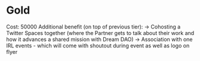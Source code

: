 # Gold

Cost: 50000
Additional benefit (on top of previous tier): → Cohosting a Twitter Spaces together (where the Partner gets to talk about their work and how it advances a shared mission with Dream DAO)
→ Association with one IRL events - which will come with shoutout during event as well as logo on flyer